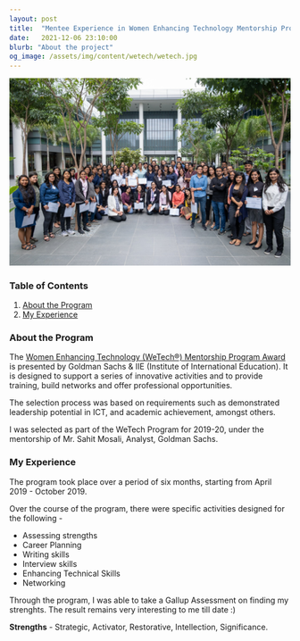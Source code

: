 ```yaml
---
layout: post
title:  "Mentee Experience in Women Enhancing Technology Mentorship Program 2019-20"
date:   2021-12-06 23:10:00
blurb: "About the project"
og_image: /assets/img/content/wetech/wetech.jpg
---
```


<img src="/assets/img/content/wetech/wetech.jpg" alt="bay" class="post-pic"/>

### Table of Contents

1. [About the Program](#about-the-program)
2. [My Experience](#my-experience)

### About the Program

The [Women Enhancing Technology (WeTech®) Mentorship Program Award](https://www.iie.org/en/Programs/WeTech/STEM-Scholarships-for-Women/Goldman-Sachs-Scholarship) is presented by Goldman Sachs & IIE (Institute of International Education). It is designed to support a series of innovative activities and to provide training, build networks and offer professional opportunities.

The selection process was based on requirements such as demonstrated leadership potential in ICT, and academic achievement, amongst others.

I was selected as part of the WeTech Program for 2019-20, under the mentorship of Mr. Sahit Mosali, Analyst, Goldman Sachs.

### My Experience

The program took place over a period of six months, starting from April 2019 - October 2019.

Over the course of the program, there were specific activities designed for the following -
* Assessing strengths
* Career Planning
* Writing skills
* Interview skills
* Enhancing Technical Skills
* Networking

Through the program, I was able to take a Gallup Assessment on finding my strenghts. The result remains very interesting to me till date :)

**Strengths** - Strategic, Activator, Restorative, Intellection, Significance.
